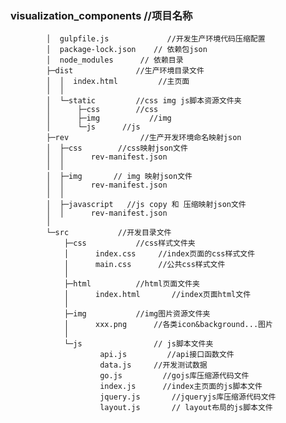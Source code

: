 ### visualization_components   //项目名称

            │  gulpfile.js             //开发生产环境代码压缩配置
            │  package-lock.json	// 依赖包json
            │  node_modules	     // 依赖目录
            ├─dist				//生产环境目录文件
            │  │  index.html         //主页面
            │  │  
            │  └─static			//css img js脚本资源文件夹
            │      ├─css        //css
            │      ├─img	       //img
            │      └─js		 //js
            ├─rev                //生产开发环境命名映射json
            │  ├─css		//css映射json文件
            │  │      rev-manifest.json
            │  │      
            │  ├─img       // img 映射json文件
            │  │      rev-manifest.json
            │  │      
            │  ├─javascript   //js copy 和 压缩映射json文件
            │  │      rev-manifest.json
            │          
            └─src			//开发目录文件
                ├─css 			//css样式文件夹
                │      index.css     //index页面的css样式文件
                │      main.css	     //公共css样式文件
                │      
                ├─html 			//html页面文件夹
                │      index.html		//index页面html文件
                │      
                ├─img			//img图片资源文件夹
                │      xxx.png      //各类icon&background...图片
                │      
                └─js				// js脚本文件夹
                        api.js         //api接口函数文件	
                        data.js		//开发测试数据
                        go.js         //gojs库压缩源代码文件
                        index.js      //index主页面的js脚本文件
                        jquery.js		//jqueryjs库压缩源代码文件
                        layout.js		// layout布局的js脚本文件
